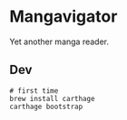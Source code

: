 # Mangavigator
Yet another manga reader.

## Dev
```
# first time
brew install carthage
carthage bootstrap
```

